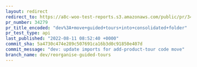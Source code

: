 ```yaml
---
layout: redirect
redirect_to: https://a8c-woo-test-reports.s3.amazonaws.com/public/pr/34279/api/index.html
pr_number: 34279
pr_title_encoded: "dev%3A+move+guided+tours+into+consolidated+folder"
pr_test_type: api
last_published: "2022-08-11 08:52:40 +0000"
commit_sha: 5a4730c474e289c507691ca16b3d0c91850e407d
commit_message: "dev: update imports for add-product-tour code move"
branch_name: dev/reorganise-guided-tours
---
```

